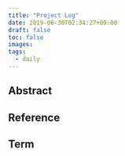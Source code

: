 ```yaml
---
title: "Project Log"
date: 2019-06-30T02:34:27+09:00
draft: false
toc: false
images:
tags:
  - daily
---
```


## Abstract


## Reference


## Term


